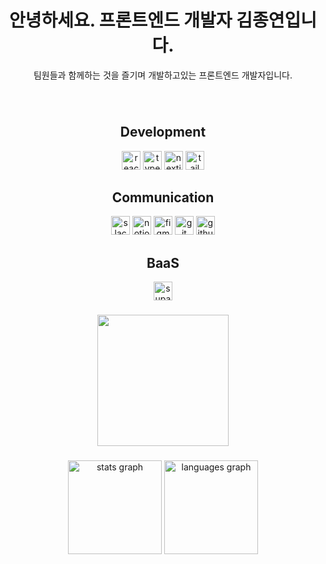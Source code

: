 <h1 align="center">안녕하세요. 프론트엔드 개발자 김종연입니다.</h1>
<p align="center">팀원들과 함께하는 것을 즐기며 개발하고있는 프론트엔드 개발자입니다.</p>

###

<br clear="both">

<div align="center">
   <h2>Development</h2>
   <img src="https://img.shields.io/badge/react-%2320232a.svg?style=for-the-badge&logo=react&logoColor=%2361DAFB" height="30" alt="react badge"  />
   <img src="https://img.shields.io/badge/typescript-%23007ACC.svg?style=for-the-badge&logo=typescript&logoColor=white" height="30" alt="typescript badge"  />
   <img src="https://img.shields.io/badge/Next-black?style=for-the-badge&logo=next.js&logoColor=white" height="30" alt="nextjs badge"  />
   <img src="https://img.shields.io/badge/tailwindcss-%2338B2AC.svg?style=for-the-badge&logo=tailwind-css&logoColor=white" height="30" alt="tailwindcss badge"  />
   </br>
   <h2>Communication</h2>
   <img src="https://img.shields.io/badge/Slack-4A154B?style=for-the-badge&logo=slack&logoColor=white" height="30" alt="slack badge"  />
   <img src="https://img.shields.io/badge/Notion-%23000000.svg?style=for-the-badge&logo=notion&logoColor=white" height="30" alt="notion badge"  />
   <img src="https://img.shields.io/badge/figma-%23F24E1E.svg?style=for-the-badge&logo=figma&logoColor=white" height="30" alt="figma badge"  />
   <img src="https://img.shields.io/badge/git-%23F05033.svg?style=for-the-badge&logo=git&logoColor=white" height="30" alt="git badge"  />
   <img src="https://img.shields.io/badge/github-%23121011.svg?style=for-the-badge&logo=github&logoColor=white" height="30" alt="github badge"  />
   
   </br>
   <h2>BaaS</h2>
   <img src="https://img.shields.io/badge/Supabase-3ECF8E?style=for-the-badge&logo=supabase&logoColor=white" height="30" alt="supabase badge"  />
</div>

###
   
</div>


###

<div align="center">
  <img height="210" src="https://blog.kakaocdn.net/dn/xKgoT/btrYeZ31KmX/4DXktZ7q9HNfCAJmjlbgxK/img.gif"  />
</div>

###

<div align="center">
  <img src="https://github-readme-stats.vercel.app/api?username=kjjyyy01&hide_title=false&hide_rank=false&show_icons=true&include_all_commits=true&count_private=true&disable_animations=false&theme=dracula&locale=en&hide_border=false&order=1" height="150" alt="stats graph"  />
  <img src="https://github-readme-stats.vercel.app/api/top-langs?username=kjjyyy01&locale=en&hide_title=false&layout=compact&card_width=320&langs_count=5&theme=dracula&hide_border=false&order=2" height="150" alt="languages graph"  />
</div>

###
